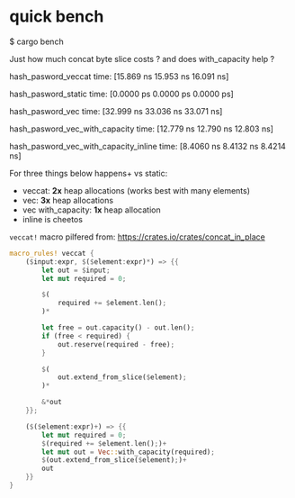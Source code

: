 # quick bench

$ cargo bench

Just how much concat byte slice costs ? and does with_capacity help ?

hash_pasword_veccat     time:   [15.869 ns 15.953 ns 16.091 ns]

hash_pasword_static     time:   [0.0000 ps 0.0000 ps 0.0000 ps]

hash_pasword_vec        time:   [32.999 ns 33.036 ns 33.071 ns]

hash_pasword_vec_with_capacity
                        time:   [12.779 ns 12.790 ns 12.803 ns]

hash_pasword_vec_with_capacity_inline
                        time:   [8.4060 ns 8.4132 ns 8.4214 ns]

For three things below happens+ vs static:
 - veccat: **2x** heap allocations (works best with many elements)
 - vec: **3x** heap allocations
 - vec with_capacity: **1x** heap allocation
 - inline is cheetos

`veccat!` macro pilfered from: https://crates.io/crates/concat_in_place

```rust
macro_rules! veccat {
    ($input:expr, $($element:expr)*) => {{
        let out = $input;
        let mut required = 0;

        $(
            required += $element.len();
        )*

        let free = out.capacity() - out.len();
        if (free < required) {
            out.reserve(required - free);
        }

        $(
            out.extend_from_slice($element);
        )*

        &*out
    }};

    ($($element:expr)+) => {{
        let mut required = 0;
        $(required += $element.len();)+
        let mut out = Vec::with_capacity(required);
        $(out.extend_from_slice($element);)+
        out
    }}
}
```